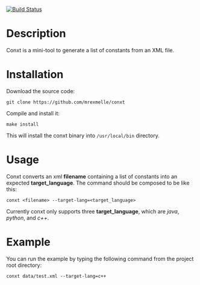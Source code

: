 
[![Build Status](https://travis-ci.org/mrexmelle/conxt.svg?branch=master)](https://travis-ci.org/mrexmelle/conxt)

# Description
Conxt is a mini-tool to generate a list of constants from an XML file.

# Installation
Download the source code:

	git clone https://github.com/mrexmelle/conxt

Compile and install it:
	
	make install
	
This will install the conxt binary into `/usr/local/bin` directory.

# Usage
Conxt converts an xml **filename** containing a list of constants into an expected **target_language**. The command should be composed to be like this:

	conxt <filename> --target-lang=<target_language>
	
Currently conxt only supports three **target_language**, which are *java*, *python*, and *c++*.

# Example
You can run the example by typing the following command from the project root directory:
	
	conxt data/test.xml --target-lang=c++
	
